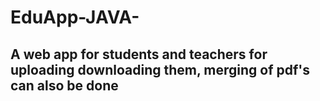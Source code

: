 # EduApp-JAVA-
## A web app for students and teachers for uploading downloading them, merging of pdf's can also be done
